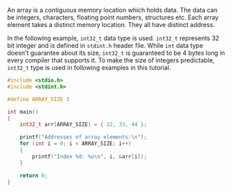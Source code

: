 An array is a contiguous memory location which holds data. The data can be integers, characters, floating point numbers, structures etc. Each array element takes a distinct memory location. They all have distinct address.

In the following example, `int32_t` data type is used. `int32_t` represents 32 bit integer and is defined in `stdint.h` header file. While `int` data type doesn't guarantee about its size, `int32_t` is guaranteed to be 4 bytes long in every compiler that supports it. To make the size of integers predictable, `int32_t` type is used in following examples in this tutorial.

```C runnable
#include <stdio.h>
#include <stdint.h>

#define ARRAY_SIZE 3

int main()
{
	int32_t arr[ARRAY_SIZE] = { 22, 33, 44 };

	printf("Addresses of array elements:\n");
	for (int i = 0; i < ARRAY_SIZE; i++)
	{
		printf("Index %d: %u\n", i, &arr[i]);
	}

	return 0;
}
```
